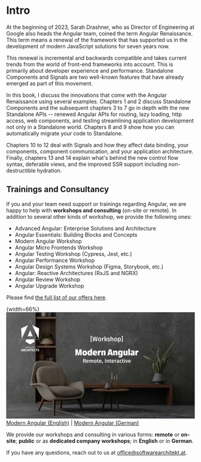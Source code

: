 # Intro

At the beginning of 2023, Sarah Drashner, who as Director of Engineering at Google also heads the Angular team, coined the term Angular Renaissance. This term means a renewal of the framework that has supported us in the development of modern JavaScript solutions for seven years now.

This renewal is incremental and backwards compatible and takes current trends from the world of front-end frameworks into account. This is primarily about developer experience and performance. Standalone Components and Signals are two well-known features that have already emerged as part of this movement.

In this book, I discuss the innovations that come with the Angular Renaissance using several examples. Chapters 1 and 2 discuss Standalone Components and the subsequent chapters 3 to 7 go in depth with the new Standalone APIs -- renewed Angular APIs for routing, lazy loading, http access, web components, and testing streamlining application development not only in a Standalone world. Chapters 8 and 9 show how you can automatically migrate your code to Standalone.

Chapters 10 to 12 deal with Signals and how they affect data binding, your components, component communication, and your application architecture. Finally, chapters 13 and 14 explain what's behind the new control flow syntax, deferable views, and the improved SSR support including non-destructible hydration.


## Trainings and Consultancy

If you and your team need support or trainings regarding Angular, we are happy to help with **workshops and consulting** (on-site or remote). In addition to several other kinds of workshop, we provide the following ones:

- Advanced Angular: Enterprise Solutions and Architecture
- Angular Essentials: Building Blocks and Concepts
- Modern Angular Workshop
- Angular Micro Frontends Workshop
- Angular Testing Workshop (Cypress, Jest, etc.)
- Angular Performance Workshop
- Angular Design Systems Workshop (Figma, Storybook, etc.)
- Angular: Reactive Architectures (RxJS and NGRX)
- Angular Review Workshop
- Angular Upgrade Workshop

Please find [the full list of our offers here](https://www.angulararchitects.io/en/angular-workshops/).

{width=66%}
![Modern Angular Workshop](images/sujet-en.jpg)
[Modern Angular (English)](https://www.angulararchitects.io/en/training/modern-angular-workshop/) | [Modern Angular (German)](https://www.angulararchitects.io/training/modern-angular-workshop/)

We provide our workshops and consulting in various forms: **remote** or **on-site**; **public** or as **dedicated company workshops**; in **English** or in **German**.

If you have any questions, reach out to us at office@softwarearchitekt.at. 